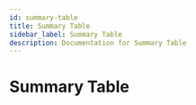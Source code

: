 ```yaml
---
id: summary-table
title: Summary Table
sidebar_label: Summary Table
description: Documentation for Summary Table
---
```


# Summary Table
